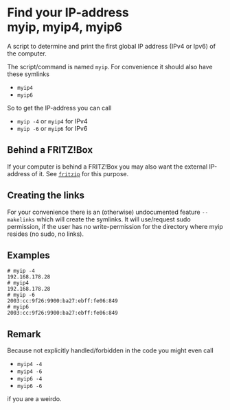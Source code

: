 # Find your IP-address <br/>myip, myip4, myip6
A script to determine and print the first global
IP address (IPv4 or Ipv6) of the computer.

The script/command is named `myip`. For convenience it should also have these symlinks
- `myip4`
- `myip6`

So to get the IP-address you can call
- `myip -4` or `myip4` for IPv4
- `myip -6` or `myip6` for IPv6

## Behind a FRITZ!Box
If your computer is behind a FRITZ!Box you may also want the external IP-address of it. See [`fritzip`](fritzip.md) for this purpose.

## Creating the links
For your convenience there is an (otherwise) undocumented feature
`--makelinks` which will create the symlinks. It will use/request sudo permission, if
the user has no write-permission for the directory
where myip resides (no sudo, no links).

## Examples
```
# myip -4
192.168.178.28
# myip4
192.168.178.28
# myip -6
2003:cc:9f26:9900:ba27:ebff:fe06:849
# myip6
2003:cc:9f26:9900:ba27:ebff:fe06:849
```

## Remark
Because not explicitly handled/forbidden in the code you might even call
 
  - `myip4 -4`
  - `myip4 -6`
  - `myip6 -4`
  - `myip6 -6`
  
if you are a weirdo.
